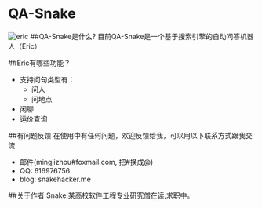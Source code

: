 # QA-Snake
![eric](https://raw.githubusercontent.com/SnakeHacker/QA-Snake/master/resources/Eric-Logo.png)
##QA-Snake是什么?
目前QA-Snake是一个基于搜索引擎的自动问答机器人（Eric）

##Eric有哪些功能？

* 支持问句类型有：
    *  问人
    *  问地点
* 闲聊
* 运价查询

##有问题反馈
在使用中有任何问题，欢迎反馈给我，可以用以下联系方式跟我交流

* 邮件(mingjizhou#foxmail.com, 把#换成@)
* QQ: 616976756
* blog: snakehacker.me


##关于作者
Snake,某高校软件工程专业研究僧在读,求职中。
